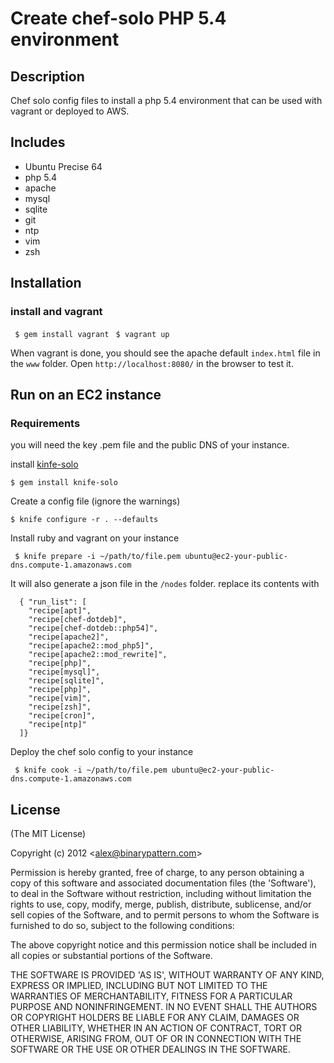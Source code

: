 # Create chef-solo PHP 5.4 environment

## Description

Chef solo config files to install a php 5.4 environment that can be used with vagrant or deployed to AWS.

## Includes

* Ubuntu Precise 64
* php 5.4
* apache
* mysql
* sqlite
* git
* ntp
* vim
* zsh

## Installation

### install and vagrant

``` $ gem install vagrant```
``` $ vagrant up```

When vagrant is done, you should see the apache default ```index.html``` file in the ```www``` folder. Open ```http://localhost:8080/``` in the browser to test it.

## Run on an EC2 instance

### Requirements

you will need the key .pem file and the public DNS of your instance.

install [kinfe-solo](https://github.com/matschaffer/knife-solo)

```$ gem install knife-solo```

Create a config file (ignore the warnings)

```$ knife configure -r . --defaults```

Install ruby and vagrant on your instance

``` $ knife prepare -i ~/path/to/file.pem ubuntu@ec2-your-public-dns.compute-1.amazonaws.com```

It will also generate a json file in the ```/nodes``` folder. replace its contents with

```
  { "run_list": [
    "recipe[apt]", 
    "recipe[chef-dotdeb]", 
    "recipe[chef-dotdeb::php54]", 
    "recipe[apache2]",
    "recipe[apache2::mod_php5]",
    "recipe[apache2::mod_rewrite]",
    "recipe[php]",
    "recipe[mysql]",
    "recipe[sqlite]",
    "recipe[php]",
    "recipe[vim]",
    "recipe[zsh]",
    "recipe[cron]",
    "recipe[ntp]"
  ]}
```

Deploy the chef solo config to your instance

``` $ knife cook -i ~/path/to/file.pem ubuntu@ec2-your-public-dns.compute-1.amazonaws.com```

## License 

(The MIT License)

Copyright (c) 2012 &lt;alex@binarypattern.com&gt;

Permission is hereby granted, free of charge, to any person obtaining
a copy of this software and associated documentation files (the
'Software'), to deal in the Software without restriction, including
without limitation the rights to use, copy, modify, merge, publish,
distribute, sublicense, and/or sell copies of the Software, and to
permit persons to whom the Software is furnished to do so, subject to
the following conditions:

The above copyright notice and this permission notice shall be
included in all copies or substantial portions of the Software.

THE SOFTWARE IS PROVIDED 'AS IS', WITHOUT WARRANTY OF ANY KIND,
EXPRESS OR IMPLIED, INCLUDING BUT NOT LIMITED TO THE WARRANTIES OF
MERCHANTABILITY, FITNESS FOR A PARTICULAR PURPOSE AND NONINFRINGEMENT.
IN NO EVENT SHALL THE AUTHORS OR COPYRIGHT HOLDERS BE LIABLE FOR ANY
CLAIM, DAMAGES OR OTHER LIABILITY, WHETHER IN AN ACTION OF CONTRACT,
TORT OR OTHERWISE, ARISING FROM, OUT OF OR IN CONNECTION WITH THE
SOFTWARE OR THE USE OR OTHER DEALINGS IN THE SOFTWARE.
